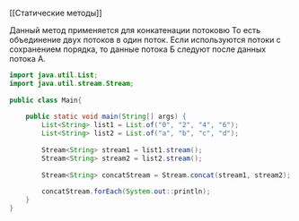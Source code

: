 [[Статические методы]]

Данный метод применяется для конкатенации потоковю То есть объединение двух потоков в один поток. Если используются потоки с сохранением порядка, то данные потока Б следуют после данных потока А.

```java
import java.util.List;  
import java.util.stream.Stream;  
  
public class Main{  
  
    public static void main(String[] args) {  
        List<String> list1 = List.of("0", "2", "4", "6");  
        List<String> list2 = List.of("a", "b", "c", "d");  
  
        Stream<String> stream1 = list1.stream();  
        Stream<String> stream2 = list2.stream();  
  
        Stream<String> concatStream = Stream.concat(stream1, stream2);  
  
        concatStream.forEach(System.out::println);  
    }  
}
```
